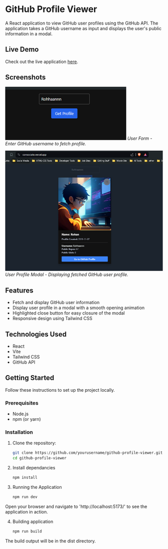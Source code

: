 # GitHub Profile Viewer

A React application to view GitHub user profiles using the GitHub API. The application takes a GitHub username as input and displays the user's public information in a modal.

## Live Demo

Check out the live application [here](https://consociate.vercel.app/).

## Screenshots

![User Form](https://github.com/Rohhaannn/Consociate/blob/main/src/screenshots/User%20Form.png)
*User Form - Enter GitHub username to fetch profile.*


![User Profile Modal](https://github.com/Rohhaannn/Consociate/blob/main/src/screenshots/User%20Profile.png)
*User Profile Modal - Displaying fetched GitHub user profile.*

## Features

- Fetch and display GitHub user information
- Display user profile in a modal with a smooth opening animation
- Highlighted close button for easy closure of the modal
- Responsive design using Tailwind CSS

## Technologies Used

- React
- Vite
- Tailwind CSS
- GitHub API

## Getting Started

Follow these instructions to set up the project locally.

### Prerequisites

- Node.js
- npm (or yarn)

### Installation

1. Clone the repository:

   ```bash
   git clone https://github.com/yourusername/github-profile-viewer.git
   cd github-profile-viewer

2. Install dependancies
   ```bash
   npm install

3. Running the Application
   ```bash
   npm run dev
Open your browser and navigate to 'http://localhost:5173/' to see the application in action.

4. Building application
   ```bash
   npm run build
The build output will be in the dist directory.
